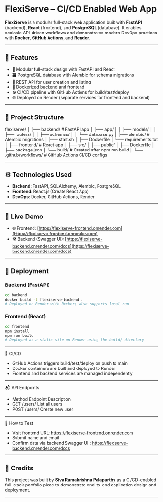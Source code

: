 # FlexiServe – CI/CD Enabled Web App

**FlexiServe** is a modular full-stack web application built with **FastAPI** (backend), **React** (frontend), and **PostgreSQL** (database). It enables scalable API-driven workflows and demonstrates modern DevOps practices with **Docker**, **GitHub Actions**, and **Render**.

---

## 🔧 Features

- 🧩 Modular full-stack design with FastAPI and React
- 🗃️ PostgreSQL database with Alembic for schema migrations
- 🚀 REST API for user creation and listing
- 🐳 Dockerized backend and frontend
- ⚙️ CI/CD pipeline with GitHub Actions for build/test/deploy
- 🌐 Deployed on Render (separate services for frontend and backend)

---

## 📁 Project Structure

flexiserve/
│
├── backend/ # FastAPI app
│ ├── app/
│ │ ├── models/
│ │ ├── routers/
│ │ ├── schemas/
│ │ └── database.py
│ ├── alembic/ # Alembic migrations
│ ├── start.sh
│ ├── Dockerfile
│ └── requirements.txt
│
├── frontend/ # React app
│ ├── src/
│ ├── public/
│ ├── Dockerfile
│ ├── package.json
│ └── build/ # Created after npm run build
│
└── .github/workflows/ # GitHub Actions CI/CD configs

---

## ⚙️ Technologies Used

- **Backend**: FastAPI, SQLAlchemy, Alembic, PostgreSQL
- **Frontend**: React.js (Create React App)
- **DevOps**: Docker, GitHub Actions, Render

---

## 🚀 Live Demo

- 🌐 Frontend: [https://flexiserve-frontend.onrender.com](https://flexiserve-frontend.onrender.com)  
- 🛠️ Backend (Swagger UI): [https://flexiserve-backend.onrender.com/docs](https://flexiserve-backend.onrender.com/docs)

---

## 🚀 Deployment

### Backend (FastAPI)

```bash
cd backend
docker build -t flexiserve-backend .
# Deployed on Render with Docker; also supports local run
```

### Frontend (React)

```bash
cd frontend
npm install
npm run build
# Deployed as a static site on Render using the build/ directory
```
---

🔄 CI/CD

- GitHub Actions triggers build/test/deploy on push to main
- Docker containers are built and deployed to Render
- Frontend and backend services are managed independently

---

📬 API Endpoints

- Method	Endpoint	Description
- GET	/users/	List all users
- POST	/users/	Create new user

---

🧪 How to Test

- Visit frontend URL: https://flexiserve-frontend.onrender.com
- Submit name and email
- Confirm data via backend Swagger UI : https://flexiserve-backend.onrender.com/docs

---

## 🙌 Credits

This project was built by **Siva Ramakrishna Palaparthy** as a CI/CD-enabled full-stack portfolio piece to demonstrate end-to-end application design and deployment.

---

